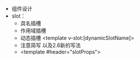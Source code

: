 - 组件设计
- slot：
  - 具名插槽
  - 作用域插槽 
  - 动态插槽 <template v-slot:[dynamicSlotName]></template>
  - 注意简写 以及2.6新的写法 
  - <template #header="slotProps"></template>   <slot name="header" :user="user"></slot>